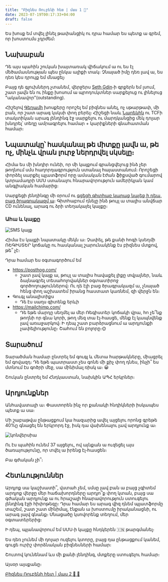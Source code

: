 ```yaml
---
title: "Բիզնես Ռուբենի հետ | մաս 1 💼"
date: 2023-07-19T00:17:33+04:00
draft: false
---
```

Ես խոսք եմ տվել լինել թափանցիկ ու դրա համար ես պետք ա գրեմ, որ խոստումս չդրժեմ։

## Նախաբան 
Դե այս պահին շուկան խայտառակ վիճակում ա ու ես էլ մեծամասնության պես ընկա ալիքի տակ։ Չնայած իմը դեռ լավ ա, ես դեռ կես դրույք եմ մնացել։

Բայց դե գլուխներդ չտանեմ, վերջերս [Seth Gdin](https://www.sethgodin.com/)֊ի գրքերն եմ լսում, շատ լավն են ու ինքը խոսում ա պրոդուկտներ սարքելուց ու լինելուց "ականավոր"(outstanding).

Հիշելով [Գեղամի](https://www.linkedin.com/in/gegham-azatyan/) խոսքերը որոշել եմ բիզնես անել, ոչ սթարթափ, մի բան, որ շատ արագ կսկսի փող բերել։ Հիշեցի նաև [Նարեկին](https://www.linkedin.com/in/narek-vardanyan/) ու TCFի տակտիկան արագ լենդինգ էջ սարքելու ու մարդկանցից մեկ դոլար խնդրել՝ տեղը ամրագրելու համար + կարիքների գնահատման համար։

## Նպատակը՝ հասկանալ թե միտքը լավն ա, թե ոչ, մինչև վրան լուրջ ներդրվել սկսելը։


Հիմա ես մի խնդիր ունեի, որ մի կայքում գրանցվելուց ինձ չեր թողնում սմս հաղորդագրություն ստանալ հայաստանում։ Որոշեցի փորձել սարքել պլատֆորմ որը ամսական էժան ֆիքսված գումարով կտրամադրի ՍՄՍ ստանալու հնարավորություն ամերիկյան կամ անգլիական համարից։

Սարքեցի լենդինգը մի օրում ու [գցեցի գիտհաբ կարաք նայեք ի դեպ, բաց ծրագրակազմ ա](https://github.com/shekspir55/sms)։ Գիտհաբում դնելը ինձ թույլ ա տալիս անվճար CD ունենալ, արագ ու ձրի տեղակայել կայքը։

### Ահա և կայքը
![SMS կայք](/images/բիզնես/սմս֊կայք.png)

Հիմա էս կայքի նպատակը մեկն ա։ Չափել, թե քանի հոգի կսեղմի ՌԵԳԻՍՏԵՐ կոճակը ու հասկանալ շարունակենք էս բիզնես մտքով, թե՞ չէ։


Դրա համար ես օգտագործում եմ

* https://posthog.com/
  * շատ լավ կայք ա, թույլ ա տալիս հավաքել լիքը տվյալներ, նաև ձայնագրել տեսահոլովակներ օգտատիրոջ գործողություններով։ Ու դե էլի բաց ծրագրակազմ ա, չնայած հենց փող աշխատեմ իրանց հաստատ կառնեմ, զի վերջն են։
* Գուգլ անալիտիքս
  * Դե էս սաղս գիտենք երևի
* https://mailchimp.com/
  * Դե եթե մարդը սեղմել ա մեր Ռեգիստեր կոճակի վրա, հո չե՞նք թողնի որ գնա կորի, թող մեզ տա էլ֊հասցե, մենք էլ կապնվենք լավ առաջարկով։ Ի դեպ շատ բարձրացնում ա արդյունքի չափելիությունը։ Շահում են բոլորը։🌞

## Տարածում

Տարածման համար ընտրել եմ գուգլ և մետա հարթակները, միացրել եմ գովազդ։ Դե եթե պատրաստ չես գոնե մի քիչ փող դնես, ինչի՞ ես մտնում էս գոծրի մեջ, սա մինիմալ ռիսկ ա։ 😀

Շուկան ընտրել եմ Հնդկաստան, նախկին ԱՊՀ երկրներ։

## Արդյունքներ

Անհավատալի ա։ Փաստորեն ինչ որ քանակի հնդիկների իսկապես պետք ա սա։

Մի շաբաթվա ընթացքում կա հազարից ավել այցելու որոնց գրեթե 40%ը գնացել են երկրորդ էջ, իսկ դա վախենալու լավ արդյունք ա։

![կոնվերսիա](/images/բիզնես/կոնվերսիա.png)

Ու էս պահին ունեմ 37 այցելու, ով այնքան ա ուզեցել այս ծառայությունը, որ տվել ա իրենց էլ֊հասցեն։

Բա գժական չի՞։

## Հետևություններ
Արդյոք սա կաշխատի՞, վստահ չեմ, սմսը լավ բան ա բայց չգիտեմ արդյոք վերջը մեր հաճախորդները արդյո՞ք փող կտան, բայց սա գժական արդյունք ա ու հրաշալի հնարավորություն ստուգելու լենդինգ էջի հիփոթեզը։ Դրա համար ես արագ վիզ դնեմ պլատֆորմը տաշեմ, շատ շատ մինիմալ, էնքան ա խոստումը իրականացնի, ու արագ լայվ գնանք։ Մնացածը կսովորենք տեղում, մեր օգտատերերից։ 

Ի դեպ, պլանավորում եմ ՍՄՍ֊ի կայքը հնդկերեն 🇮🇳 թարգմանել։

Ես դեռ չունեմ մի դոլար ուզելու կտորը, բայց դա ընթացքում կանեմ, գուցե ուրիշ փորձնական բիզնեսների համար։

Շուտով կունենամ ևս մի քանի լենդինգ, մտքերը ստուգելու համար։

Այսօր այսքանը։

[Բիզնես Ռուբենի հետ | մաս 2 💼 💼](/posts/բիզնես-ռուբենի-հետ-մաս-2/)
